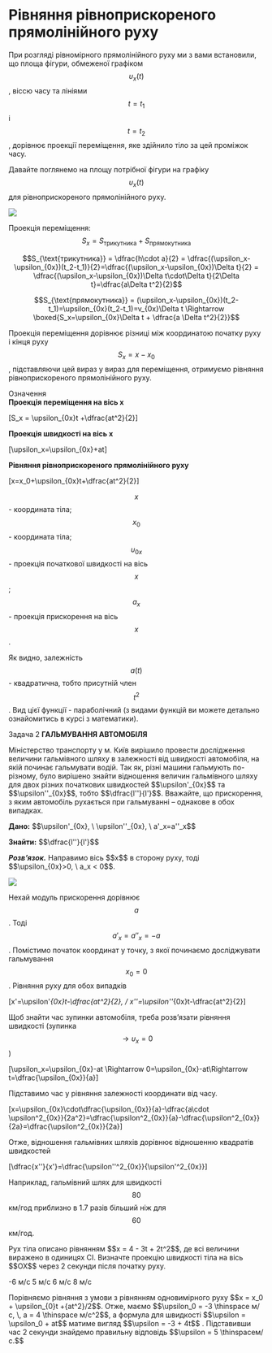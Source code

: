 # Рівняння рівноприскореного прямолінійного руху

При розгляді рівномірного прямолінійного руху ми з вами встановили, що площа фігури, обмеженої графіком $$\upsilon_x(t)$$ , віссю часу та лініями $$t=t_1$$ і $$t=t_2$$, дорівнює проекції переміщення, яке здійнило тіло за цей проміжок часу.

Давайте поглянемо на площу потрібної фігури на графіку $$\upsilon_x(t)$$ для рівноприскореного прямолінійного руху.

<img class="image"  src="https://rawgit.com/chudaol/ed-era-book-physics/master/images/chapter_2/6.svg" />

<span class="p1">Проекція переміщення:</span> $$S_x = S_{\text{трикутника}} + S_{\text{прямокутника}}$$

$$S_{\text{трикутника}} = \dfrac{h\cdot a}{2} = \dfrac{(\upsilon_x-\upsilon_{0x})(t_2-t_1)}{2}=\dfrac{(\upsilon_x-\upsilon_{0x})\Delta t}{2} = \dfrac{(\upsilon_x-\upsilon_{0x})\Delta t\cdot\Delta t}{2\Delta t}=\dfrac{a\Delta t^2}{2}$$

$$S_{\text{прямокутника}} = (\upsilon_x-\upsilon_{0x})(t_2-t_1)=\upsilon_{0x}(t_2-t_1)=v_{0x}\Delta t \Rightarrow \boxed{S_x=\upsilon_{0x}\Delta t + \dfrac{a \Delta t^2}{2}}$$

Проекція переміщення дорівнює різниці між координатою початку руху і кінця руху $$S_x=x - x_0$$, підставляючи цей вираз у вираз для переміщення, отримуємо рівняння рівноприскореного прямолінійного руху.

<div class="eoz-wrap">
<span class="eoz">Означення</span>
<div class="eoz-text">
<b>Проекція переміщення на вісь x</b> 

\[S_x = \upsilon_{0x}t +\dfrac{at^2}{2}\]
    
<b>Проекція швидкості на вісь x</b>


\[\upsilon_x=\upsilon_{0x}+at\]


<b>Рівняння рівноприскореного прямолінійного руху</b>


\[x=x_0+\upsilon_{0x}t+\dfrac{at^2}{2}\]

$$x$$ - координата тіла;
$$x_0$$ - координата тіла;
$$\upsilon_{0x}$$ - проекція початкової швидкості на вісь $$x$$;
$$a_x$$ - проекція прискорення на вісь $$x$$.
</div>
</div>


Як видно, залежність $$a(t)$$ - квадратична, тобто присутній член $$t^2$$. Вид цієї функції - параболічний (з видами функцій ви можете детально ознайомитись в курсі з математики).

<div class="task-wrap">
<span class="task">Задача 2</span> <b>ГАЛЬМУВАННЯ АВТОМОБІЛЯ</b>
<div class="task-text">
<p>Міністерство транспорту у м. Київ вирішило провести дослідження величини гальмівного шляху в залежності від швидкості автомобіля, на якій починає гальмувати водій. Так як, різні машини гальмують по-різному, було вирішено знайти відношення величин гальмівного шляху для двох різних початкових швидкостей $$\upsilon'_{0x}$$ та $$\upsilon''_{0x}$$, тобто $$\dfrac{l''}{l'}$$. Вважайте, що прискорення, з яким автомобіль рухається при гальмуванні – однакове в обох випадках.</p>
<p></p>
<p><b>Дано:</b> $$\upsilon'_{0x}, \ \upsilon''_{0x}, \ a'_x=a''_x$$</p>
<p></p>
<p><b>Знайти:</b>  $$\dfrac{l''}{l'}$$</p>

<p></p>

<p><b><i>Розв’язок.</i></b> Направимо вісь $$x$$ в сторону руху, тоді $$\upsilon_{0x}>0, \ a_x <  0$$.<p>

<img class="image"  src="https://rawgit.com/chudaol/ed-era-book-physics/master/images/chapter_2/7.svg" />

Нехай модуль прискорення дорівнює $$a$$. Тоді $$a'_x=a''_x=-a$$. Помістимо початок координат у точку, з якої починаємо досліджувати гальмування $$x_0=0$$. Рівняння руху для обох випадків

\[x'=\upsilon'_{0x}t-\dfrac{at^2}{2}, / x''=\upsilon''_{0x}t-\dfrac{at^2}{2}\]

Щоб знайти час зупинки автомобіля, треба розв’язати рівняння швидкості (зупинка $$\rightarrow \upsilon_x=0$$)

\[\upsilon_x=\upsilon_{0x}-at \Rightarrow 0=\upsilon_{0x}-at\Rightarrow t=\dfrac{\upsilon_{0x}}{a}\]

Підставимо час у рівняння залежності координати від часу. 

\[x=\upsilon_{0x}\cdot\dfrac{\upsilon_{0x}}{a}-\dfrac{a\cdot \upsilon^2_{0x}}{2a^2}=\dfrac{\upsilon^2_{0x}}{a}-\dfrac{\upsilon^2_{0x}}{2a}=\dfrac{\upsilon^2_{0x}}{2a}\]

Отже, відношення гальмівних шляхів дорівнює відношенню квадратів швидкостей

\[\dfrac{x''}{x'}=\dfrac{\upsilon''^2_{0x}}{\upsilon'^2_{0x}}\]

Наприклад, гальмівний шлях для швидкості $$80$$ км/год приблизно в $1.7$ разів більший ніж для $$60$$ км/год.
</div>
</div>

<quiz correctLabel="correct!" incorrectLabel="incorrect!" checkLabel="check ansert">
<question>
<p>Рух тіла описано рівнянням $$x = 4 - 3t + 2t^2$$, де всі величини виражено в одиницях СІ. Визначте проекцію швидкості тіла на вісь $$OX$$ через 2 секунди після початку руху.</p>
<answer>-6 м/с</answer>
<answer correct>5 м/с</answer>
<answer>6 м/с</answer>
<answer>8 м/с</answer>
<explanation>
<p>Порівняємо рівняння з умови з рівнянням одновимірного руху $$x = x_0 + \upsilon_{0}t +{at^2}/2$$. Отже, маємо $$\upsilon_0 = -3 \thinspace м/с, \, a = 4 \thinspace  м/с^2$$, а формула для швидкості  $$\upsilon = \upsilon_0 + at$$ матиме вигляд $$\upsilon = -3 + 4t$$ . Підставивши час 2 секунди знайдемо правильну відповідь $$\upsilon = 5 \thinspaceм/с.$$</p>

</explanation>
</question>
</quiz>